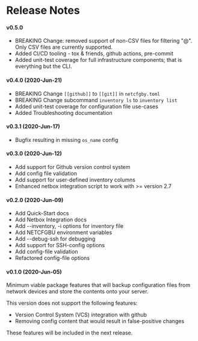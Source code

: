 # Release Notes

#### v0.5.0
   * BREAKING Change: removed support of non-CSV files for filtering "@<file>".  Only
   CSV files are currently supported.
   * Added CI/CD tooling - tox & friends, github actions, pre-commit
   * Added unit-test coverage for full infrastructure components; that is
   everything but the CLI.

#### v0.4.0 (2020-Jun-21)
   * BREAKING Change `[[github]]` to `[[git]]` in `netcfgby.toml`
   * BREAKING Change subcommand `inventory ls` to `inventory list`
   * Added unit-test coverage for configuration file use-cases
   * Added Troubleshooting documentation

#### v0.3.1 (2020-Jun-17)
   * Bugfix resulting in missing `os_name` config

#### v0.3.0 (2020-Jun-12)
   * Add support for Github version control system
   * Add config file validation
   * Add support for user-defined inventory columns
   * Enhanced netbox integration script to work with >= version 2.7

#### v0.2.0 (2020-Jun-09)
   * Add Quick-Start docs
   * Add Netbox Integration docs
   * Add --inventory, -i options for inventory file
   * Add NETCFGBU environment variables
   * Add --debug-ssh for debugging
   * Add support for SSH-config options
   * Add config-file validation
   * Refactored config-file options

#### v0.1.0 (2020-Jun-05)
Minimum viable package features that will backup configuration files from
network devices and store the contents onto your server.

This version does not support the following features:
   * Version Control System (VCS) integration with github
   * Removing config content that would result in false-positive changes

These features will be included in the next release.